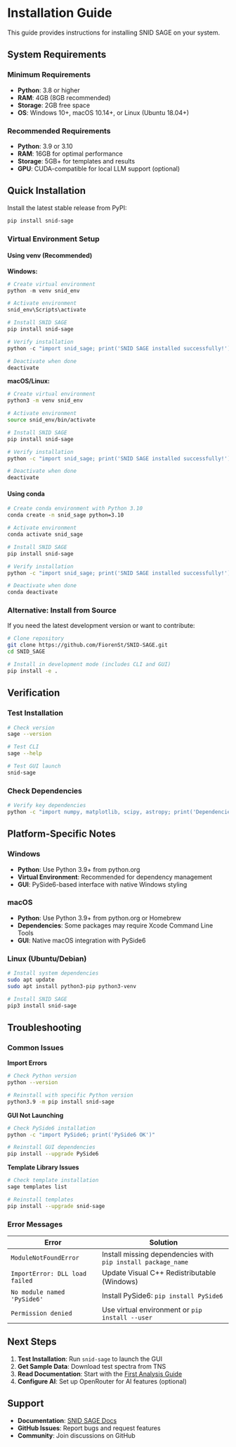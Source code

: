 # Installation Guide

This guide provides instructions for installing SNID SAGE on your system.

## System Requirements

### Minimum Requirements
- **Python**: 3.8 or higher
- **RAM**: 4GB (8GB recommended)
- **Storage**: 2GB free space
- **OS**: Windows 10+, macOS 10.14+, or Linux (Ubuntu 18.04+)

### Recommended Requirements
- **Python**: 3.9 or 3.10
- **RAM**: 16GB for optimal performance
- **Storage**: 5GB+ for templates and results
- **GPU**: CUDA-compatible for local LLM support (optional)

## Quick Installation

Install the latest stable release from PyPI:

```bash
pip install snid-sage
```

### Virtual Environment Setup

#### Using venv (Recommended)

**Windows:**
```powershell
# Create virtual environment
python -m venv snid_env

# Activate environment
snid_env\Scripts\activate

# Install SNID SAGE
pip install snid-sage

# Verify installation
python -c "import snid_sage; print('SNID SAGE installed successfully!')"

# Deactivate when done
deactivate
```

**macOS/Linux:**
```bash
# Create virtual environment
python3 -m venv snid_env

# Activate environment
source snid_env/bin/activate

# Install SNID SAGE
pip install snid-sage

# Verify installation
python -c "import snid_sage; print('SNID SAGE installed successfully!')"

# Deactivate when done
deactivate
```

#### Using conda

```bash
# Create conda environment with Python 3.10
conda create -n snid_sage python=3.10

# Activate environment
conda activate snid_sage

# Install SNID SAGE
pip install snid-sage

# Verify installation
python -c "import snid_sage; print('SNID SAGE installed successfully!')"

# Deactivate when done
conda deactivate
```

### Alternative: Install from Source

If you need the latest development version or want to contribute:

```bash
# Clone repository
git clone https://github.com/FiorenSt/SNID-SAGE.git
cd SNID_SAGE

# Install in development mode (includes CLI and GUI)
pip install -e .
```

## Verification

### Test Installation
```bash
# Check version
sage --version

# Test CLI
sage --help

# Test GUI launch
snid-sage
```

### Check Dependencies
```bash
# Verify key dependencies
python -c "import numpy, matplotlib, scipy, astropy; print('Dependencies OK')"
```

## Platform-Specific Notes

### Windows
- **Python**: Use Python 3.9+ from python.org
- **Virtual Environment**: Recommended for dependency management
- **GUI**: PySide6-based interface with native Windows styling

### macOS
- **Python**: Use Python 3.9+ from python.org or Homebrew
- **Dependencies**: Some packages may require Xcode Command Line Tools
- **GUI**: Native macOS integration with PySide6

### Linux (Ubuntu/Debian)
```bash
# Install system dependencies
sudo apt update
sudo apt install python3-pip python3-venv

# Install SNID SAGE
pip3 install snid-sage
```

## Troubleshooting

### Common Issues

**Import Errors**
```bash
# Check Python version
python --version

# Reinstall with specific Python version
python3.9 -m pip install snid-sage
```

**GUI Not Launching**
```bash
# Check PySide6 installation
python -c "import PySide6; print('PySide6 OK')"

# Reinstall GUI dependencies
pip install --upgrade PySide6
```

**Template Library Issues**
```bash
# Check template installation
sage templates list

# Reinstall templates
pip install --upgrade snid-sage
```

### Error Messages

| Error | Solution |
|-------|----------|
| `ModuleNotFoundError` | Install missing dependencies with `pip install package_name` |
| `ImportError: DLL load failed` | Update Visual C++ Redistributable (Windows) |
| `No module named 'PySide6'` | Install PySide6: `pip install PySide6` |
| `Permission denied` | Use virtual environment or `pip install --user` |

## Next Steps

1. **Test Installation**: Run `snid-sage` to launch the GUI
2. **Get Sample Data**: Download test spectra from TNS
3. **Read Documentation**: Start with the [First Analysis Guide](../quickstart/first-analysis.md)
4. **Configure AI**: Set up OpenRouter for AI features (optional)

## Support

- **Documentation**: [SNID SAGE Docs](https://snid-sage.readthedocs.io/)
- **GitHub Issues**: Report bugs and request features
- **Community**: Join discussions on GitHub 